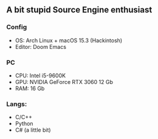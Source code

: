 ## A bit stupid Source Engine enthusiast 

### Config
- OS: Arch Linux + macOS 15.3 (Hackintosh)
- Editor: Doom Emacs 

### PC
- CPU: Intel i5-9600K
- GPU: NVIDIA GeForce RTX 3060 12 Gb
- RAM: 16 Gb

### Langs:
- C/C++
- Python
- C# (a little bit)
